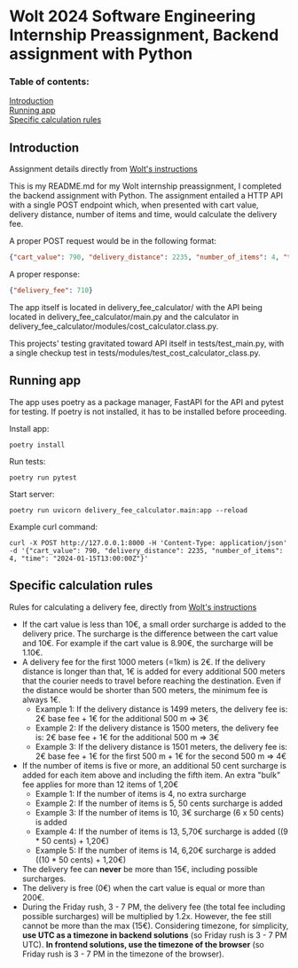 # Wolt 2024 Software Engineering Internship Preassignment, Backend assignment with Python

### Table of contents:
[Introduction](#introduction)  
[Running app](#running)  
[Specific calculation rules](#calculation)

<a name="introduction"></a>
## Introduction

Assignment details directly from [Wolt's instructions](https://github.com/woltapp/engineering-internship-2024#)

This is my README.md for my Wolt internship preassignment, I completed the backend assignment with Python. The assignment entailed a HTTP API with a single POST endpoint which, when presented with cart value, delivery distance, number of items and time, would calculate the delivery fee. 

A proper POST request would be in the following format: 
```json
{"cart_value": 790, "delivery_distance": 2235, "number_of_items": 4, "time": "2024-01-15T13:00:00Z"}
```

A proper response:
```json
{"delivery_fee": 710}
```

The app itself is located in delivery_fee_calculator/ with the API being located in delivery_fee_calculator/main.py and the calculator in delivery_fee_calculator/modules/cost_calculator.class.py. 

This projects' testing gravitated toward API itself in tests/test_main.py, with a single checkup test in tests/modules/test_cost_calculator_class.py. 


<a name="running"></a>
## Running app

The app uses poetry as a package manager, FastAPI for the API and pytest for testing. If poetry is not installed, it has to be installed before proceeding. 

Install app:
```
poetry install
```

Run tests:
```
poetry run pytest
```

Start server:
```
poetry run uvicorn delivery_fee_calculator.main:app --reload
```

Example curl command:
```
curl -X POST http://127.0.0.1:8000 -H 'Content-Type: application/json' -d '{"cart_value": 790, "delivery_distance": 2235, "number_of_items": 4, "time": "2024-01-15T13:00:00Z"}'
```


<a name="calculation"></a>
## Specific calculation rules

Rules for calculating a delivery fee, directly from [Wolt's instructions](https://github.com/woltapp/engineering-internship-2024#)
* If the cart value is less than 10€, a small order surcharge is added to the delivery price. The surcharge is the difference between the cart value and 10€. For example if the cart value is 8.90€, the surcharge will be 1.10€.
* A delivery fee for the first 1000 meters (=1km) is 2€. If the delivery distance is longer than that, 1€ is added for every additional 500 meters that the courier needs to travel before reaching the destination. Even if the distance would be shorter than 500 meters, the minimum fee is always 1€.
    * Example 1: If the delivery distance is 1499 meters, the delivery fee is: 2€ base fee + 1€ for the additional 500 m => 3€
    * Example 2: If the delivery distance is 1500 meters, the delivery fee is: 2€ base fee + 1€ for the additional 500 m => 3€
    * Example 3: If the delivery distance is 1501 meters, the delivery fee is: 2€ base fee + 1€ for the first 500 m + 1€ for the second 500 m => 4€
* If the number of items is five or more, an additional 50 cent surcharge is added for each item above and including the fifth item. An extra "bulk" fee applies for more than 12 items of 1,20€
    * Example 1: If the number of items is 4, no extra surcharge
    * Example 2: If the number of items is 5, 50 cents surcharge is added
    * Example 3: If the number of items is 10, 3€ surcharge (6 x 50 cents) is added
    * Example 4: If the number of items is 13, 5,70€ surcharge is added ((9 * 50 cents) + 1,20€)
    * Example 5: If the number of items is 14, 6,20€ surcharge is added ((10 * 50 cents) + 1,20€)
* The delivery fee can __never__ be more than 15€, including possible surcharges.
* The delivery is free (0€) when the cart value is equal or more than 200€. 
* During the Friday rush, 3 - 7 PM, the delivery fee (the total fee including possible surcharges) will be multiplied by 1.2x. However, the fee still cannot be more than the max (15€). Considering timezone, for simplicity, **use UTC as a timezone in backend solutions** (so Friday rush is 3 - 7 PM UTC). **In frontend solutions, use the timezone of the browser** (so Friday rush is 3 - 7 PM in the timezone of the browser).

